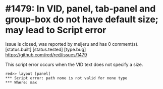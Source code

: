
#1479: In VID, panel, tab-panel and group-box do not have default size; may lead to Script error
================================================================================
Issue is closed, was reported by meijeru and has 0 comment(s).
[status.built] [status.tested] [type.bug]
<https://github.com/red/red/issues/1479>

This script error occurs when the VID text does not specify a size.

```
red>> layout [panel]
*** Script error: path none is not valid for none type
*** Where: max
```



